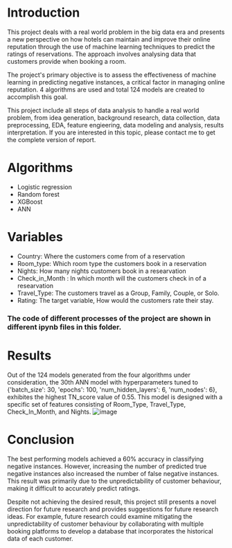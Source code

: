 # Introduction

  This project deals with a real world problem in the big data era and presents a new perspective on how hotels can maintain and improve their online reputation through the use of machine learning techniques to predict the ratings of reservations. The approach involves analysing data that customers provide when booking a room. 

  The project's primary objective is to assess the effectiveness of machine learning in predicting negative instances, a critical factor in managing online reputation. 4 algorithms are used and total 124 models are created to accomplish this goal. 

  This project include all steps of data analysis to handle a real world problem, from idea generation, background research, data collection, data preprocessing, EDA, feature engieering, data modeling and analysis, results interpretation. If you are interested in this topic, please contact me to get the complete version of report. 

# Algorithms
- Logistic regression
- Random forest
- XGBoost
- ANN

# Variables 
- Country: Where the customers come from of a reservation
- Room_type: Which room type the customers book in a reservation
- Nights: How many nights customers book in a researvation
- Check_in_Month : In which month will the customers check in of a researvation
- Travel_Type: The customers travel as a Group, Family, Couple, or Solo.
- Rating: The target variable, How would the customers rate their stay.


### The code of different processes of the project are shown in different ipynb files in this folder.

# Results
  Out of the 124 models generated from the four algorithms under consideration, the 30th ANN model with hyperparameters tuned to {'batch_size': 30, 'epochs': 100, 'num_hidden_layers': 6, 'num_nodes': 6}, exhibites the highest TN_score value of 0.55. This model is designed with a specific set of features consisting of Room_Type, Travel_Type, Check_In_Month, and Nights.
  ![image](https://github.com/Einsuomi/Python/assets/97128113/7e074fea-2177-4467-827f-202cdcdb904f)

# Conclusion 
  The best performing models achieved a 60% accuracy in classifying negative instances. However, increasing the number of predicted true negative instances also increased the number of false negative instances. This result was primarily due to the unpredictability of customer behaviour, making it difficult to accurately predict ratings. 

  Despite not achieving the desired result, this project still presents a novel direction for future research and provides suggestions for future research ideas. For example, future research could examine mitigating the unpredictability of customer behaviour by collaborating with multiple booking platforms to develop a database that incorporates the historical data of each customer. 

